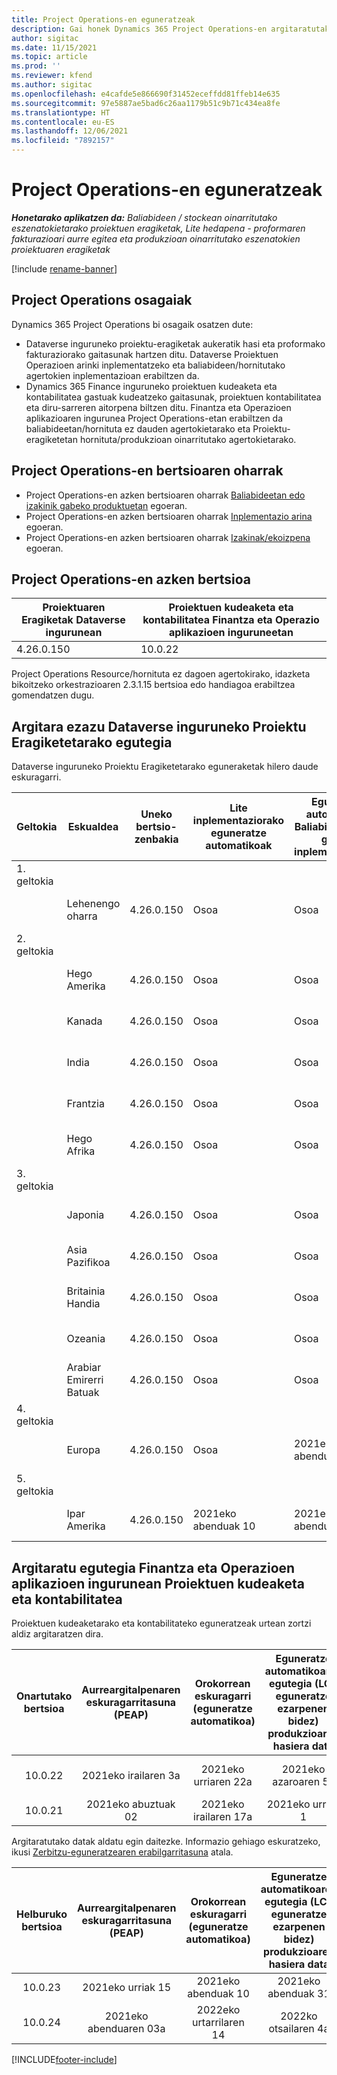 ```yaml
---
title: Project Operations-en eguneratzeak
description: Gai honek Dynamics 365 Project Operations-en argitaratutako bertsioei buruzko informazioa eskaintzen du.
author: sigitac
ms.date: 11/15/2021
ms.topic: article
ms.prod: ''
ms.reviewer: kfend
ms.author: sigitac
ms.openlocfilehash: e4cafde5e866690f31452eceffdd81ffeb14e635
ms.sourcegitcommit: 97e5887ae5bad6c26aa1179b51c9b71c434ea8fe
ms.translationtype: HT
ms.contentlocale: eu-ES
ms.lasthandoff: 12/06/2021
ms.locfileid: "7892157"
---
```

# <a name="project-operations-updates"></a>Project Operations-en eguneratzeak

_**Honetarako aplikatzen da:** Baliabideen / stockean oinarritutako eszenatokietarako proiektuen eragiketak, Lite hedapena - proformaren fakturazioari aurre egitea eta produkzioan oinarritutako eszenatokien proiektuaren eragiketak_

[!include [rename-banner](~/includes/cc-data-platform-banner.md)]

## <a name="project-operations-components"></a>Project Operations osagaiak

Dynamics 365 Project Operations bi osagaik osatzen dute:

- Dataverse inguruneko proiektu-eragiketak aukeratik hasi eta proformako fakturaziorako gaitasunak hartzen ditu. Dataverse Proiektuen Operazioen arinki inplementatzeko eta baliabideen/hornitutako agertokien inplementazioan erabiltzen da.
- Dynamics 365 Finance inguruneko proiektuen kudeaketa eta kontabilitatea gastuak kudeatzeko gaitasunak, proiektuen kontabilitatea eta diru-sarreren aitorpena biltzen ditu. Finantza eta Operazioen aplikazioaren ingurunea Project Operations-etan erabiltzen da baliabideetan/hornituta ez dauden agertokietarako eta Proiektu-eragiketetan hornituta/produkzioan oinarritutako agertokietarako.

## <a name="project-operations-release-notes"></a>Project Operations-en bertsioaren oharrak
- Project Operations-en azken bertsioaren oharrak [Baliabideetan edo izakinik gabeko produktuetan](whats-new-nov-2021-resource-based.md) egoeran.
- Project Operations-en azken bertsioaren oharrak [Inplementazio arina](../pro/whats-new/whats-new-nov-2021-lite.md) egoeran.
- Project Operations-en azken bertsioaren oharrak [Izakinak/ekoizpena](../prod-pma/whats-new/whats-new-oct-2021-stocked.md) egoeran.

## <a name="project-operations-latest-version"></a>Project Operations-en azken bertsioa

| Proiektuaren Eragiketak Dataverse ingurunean | Proiektuen kudeaketa eta kontabilitatea Finantza eta Operazio aplikazioen inguruneetan | 
| --- | --- |
| 4.26.0.150 | 10.0.22 |

Project Operations Resource/hornituta ez dagoen agertokirako, idazketa bikoitzeko orkestrazioaren 2.3.1.15 bertsioa edo handiagoa erabiltzea gomendatzen dugu.

## <a name="release-schedule-for-project-operations-on-dataverse-environment"></a>Argitara ezazu Dataverse inguruneko Proiektu Eragiketetarako egutegia

Dataverse inguruneko Proiektu Eragiketetarako eguneraketak hilero daude eskuragarri. 

| Geltokia | Eskualdea | Uneko bertsio-zenbakia | Lite inplementaziorako eguneratze automatikoak | Eguneratze automatikoak Baliabidea/hornitu gabeko inplementaziorako | Hurrengo bertsio-zenbakia | Hurrengo bertsioa orokorrean eskuragarri |
|-----------|-----------------------|-----------------|--------------------|---------------------|---------------------|---------------------|
| 1. geltokia |   &nbsp;              |    &nbsp;       | &nbsp;             |      &nbsp;         |      &nbsp;         |      &nbsp;         |
|   &nbsp;  | Lehenengo oharra         |  4.26.0.150     | Osoa           | Osoa            | TBD                 | 2021eko abenduaren 06a   |
| 2. geltokia |   &nbsp;              |    &nbsp;       | &nbsp;             |      &nbsp;         |      &nbsp;         |      &nbsp;         |
|   &nbsp;  | Hego Amerika         |  4.26.0.150     | Osoa           | Osoa            | TBD                 | 2021eko abenduaren 06a   |
|   &nbsp;  | Kanada                |  4.26.0.150     | Osoa           | Osoa            | TBD                 | 2021eko abenduaren 06a   |
|   &nbsp;  | India                 |  4.26.0.150     | Osoa           | Osoa            | TBD                 | 2021eko abenduaren 06a   |
|   &nbsp;  | Frantzia                |  4.26.0.150     | Osoa           | Osoa            | TBD                 | 2021eko abenduaren 06a   |
|   &nbsp;  | Hego Afrika          |  4.26.0.150     | Osoa           | Osoa            | TBD                 | 2021eko abenduaren 06a   |
| 3. geltokia |      &nbsp;           |     &nbsp;      |     &nbsp;         |      &nbsp;         |      &nbsp;         |      &nbsp;         |
|   &nbsp;  | Japonia                 |  4.26.0.150     | Osoa           | Osoa            | TBD                 | 2021eko abenduak 10   |
|   &nbsp;  | Asia Pazifikoa          |  4.26.0.150     | Osoa           | Osoa            | TBD                 | 2021eko abenduak 10   |
|   &nbsp;  | Britainia Handia         |  4.26.0.150     | Osoa           | Osoa            | TBD                 | 2021eko abenduak 10   |
|   &nbsp;  | Ozeania               |  4.26.0.150     | Osoa           | Osoa            | TBD                 | 2021eko abenduak 10   |
|   &nbsp;  | Arabiar Emirerri Batuak  |  4.26.0.150     | Osoa           | Osoa            | TBD                 | 2021eko abenduak 10   |
| 4. geltokia |     &nbsp;            |     &nbsp;      |     &nbsp;         |      &nbsp;         |      &nbsp;         |      &nbsp;         |
|   &nbsp;  | Europa                |  4.26.0.150     | Osoa           | 2021eko abenduak 10   | TBD                 | 2021eko abenduaren 17a   |
| 5. geltokia |     &nbsp;            |     &nbsp;      |     &nbsp;         |      &nbsp;         |      &nbsp;         |      &nbsp;         |
|   &nbsp;  | Ipar Amerika         |  4.26.0.150     | 2021eko abenduak 10  | 2021eko abenduaren 17a   | TBD                 | 2022ko urtarrilaren 07a    |


## <a name="release-schedule-for-project-management-and-accounting-in-the-finance-and-operations-apps-environment"></a>Argitaratu egutegia Finantza eta Operazioen aplikazioen ingurunean Proiektuen kudeaketa eta kontabilitatea

Proiektuen kudeaketarako eta kontabilitateko eguneratzeak urtean zortzi aldiz argitaratzen dira.

|Onartutako bertsioa| Aurreargitalpenaren eskuragarritasuna (PEAP) | Orokorrean eskuragarri (eguneratze automatikoa) | Eguneratze automatikoaren egutegia (LCS eguneratze ezarpenen bidez) produkzioaren hasiera data |   Zerbitzuaren amaiera   |
|:---------------:|:---------------------------:|:---------------------------------:|:--------------------------------------------------------------------:|:------------------:|
|     10.0.22     |      2021eko irailaren 3a      |        2021eko urriaren 22a           |                          2021eko azaroaren 5a                            | 2022eko urtarrilaren 14   |
|    10.0.21      |         2021eko abuztuak 02     |           2021eko irailaren 17a      |                             2021eko urriak 1                          |  2021eko abenduak 10 |


Argitaratutako datak aldatu egin daitezke. Informazio gehiago eskuratzeko, ikusi [Zerbitzu-eguneratzearen erabilgarritasuna](/dynamics365/fin-ops-core/fin-ops/get-started/public-preview-releases?toc=%2fdynamics365%2ffinance%2ftoc.json) atala.

|Helburuko bertsioa | Aurreargitalpenaren eskuragarritasuna (PEAP) | Orokorrean eskuragarri (eguneratze automatikoa) | Eguneratze automatikoaren egutegia (LCS eguneratze ezarpenen bidez) produkzioaren hasiera data |   Zerbitzuaren amaiera   |
|:---------------:|:---------------------------:|:---------------------------------:|:--------------------------------------------------------------------:|:------------------:|
|     10.0.23     |      2021eko urriak 15       |        2021eko abenduak 10          |                          2021eko abenduak 31                           | 2022ko martxoak 18     |
|     10.0.24     |      2021eko abenduaren 03a       |        2022eko urtarrilaren 14           |                          2022ko otsailaren 4a                            | 2022ko apirilaren 15a     |

[!INCLUDE[footer-include](../includes/footer-banner.md)]
